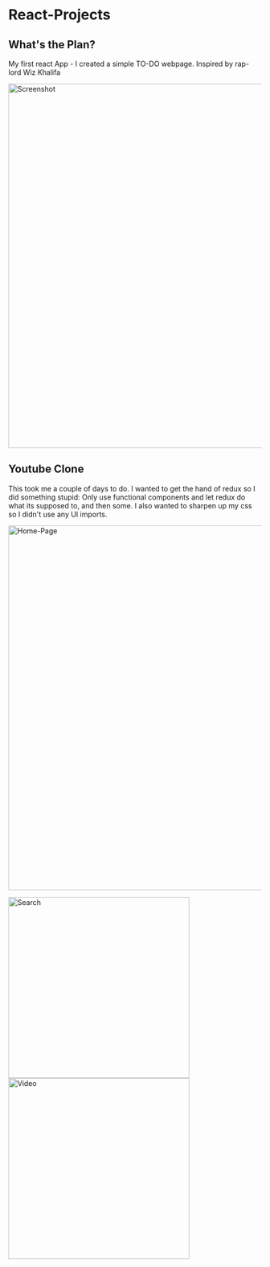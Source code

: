 # React-Projects

## What's the Plan? 
My first react App - I created a simple TO-DO webpage. Inspired by rap-lord Wiz Khalifa 

<img width="725" alt="Screenshot" src="https://user-images.githubusercontent.com/50488059/79701922-f5083700-82b1-11ea-99f1-8836d1dbe62c.png">

## Youtube Clone 
This took me a couple of days to do. I wanted to get the hand of redux so I did something stupid: Only use functional components and let redux do what its supposed to, and then some. I also wanted to sharpen up my css so I didn't use any UI imports. 

<img width="725" alt="Home-Page" src="https://user-images.githubusercontent.com/50488059/80921684-dfead800-8d88-11ea-9ef7-aedd211c5eea.png">

<img width="360" alt="Search" src="https://user-images.githubusercontent.com/50488059/80921693-ea0cd680-8d88-11ea-9dd7-1a0263870e6d.png"><img width="360" alt="Video" src="https://user-images.githubusercontent.com/50488059/80921695-ec6f3080-8d88-11ea-9348-94543ce4de08.png">

